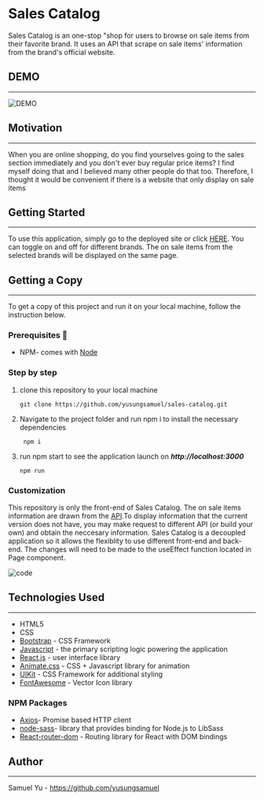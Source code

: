 # **Sales Catalog**
Sales Catalog is an one-stop "shop for users to browse on sale items from their favorite brand. It uses an API that scrape on sale items' information from the brand's official website. 

## **DEMO**
-----
![DEMO](https://p68.f3.n0.cdn.getcloudapp.com/items/jkuKm8pY/Screen+Recording+2020-03-12+at+10.27.03.51+AM.gif?v=3a685a639b59262202788517684d8eb0 "Demo")


## **Motivation**
------
When you are online shopping, do you find yourselves going to the sales section immediately and you don't ever buy regular price items? I find myself doing that and I believed many other people do that too. Therefore, I thought it would be convenient if there is a website that only display on sale items

## **Getting Started**
-----
To use this application, simply go to the deployed site or click [HERE](https://sales-catalog.herokuapp.com/). You can toggle on and off for different brands. The on sale items from the selected brands will be displayed on the same page.

## **Getting a Copy**
-----
To get a copy of this project and run it on your local machine, follow the instruction below. 

### **Prerequisites** 📌
- NPM- comes with [Node](https://nodejs.org/en/)

### **Step by step**
1. clone this repository to your local machine

    ```git clone https://github.com/yusungsamuel/sales-catalog.git```

2. Navigate to the project folder and run npm i to install the necessary dependencies
    
    ``` npm i```

3. run npm start to see the application launch on ***http://localhost:3000***

    ```npm run```

### **Customization**
This repository is only the front-end of Sales Catalog. The on sale items information are drawn from the [API](http://enigmatic-tundra-66827.herokuapp.com/api/uniqlo).To display information that the current version does not have, you may make request to different API (or build your own) and obtain the neccesary information. Sales Catalog is a decoupled application so it allows the flexiblity to use different front-end and back-end. The changes will need to be made to the useEffect function located in Page component.

![code](https://p68.f3.n0.cdn.getcloudapp.com/items/mXuqJvm9/Image+2020-03-12+at+9.58.33+AM.png?v=1b4bdd44688ac3064c040a0af912782c
 "API request code")



## **Technologies Used**
-----
 - HTML5 
 - CSS
 - [Bootstrap](https://getbootstrap.com/) - CSS Framework 
 - [Javascript](https://www.javascript.com/) - the primary scripting logic powering the application
 - [React.js](https://reactjs.org/) - user interface library 
 - [Animate.css](https://daneden.github.io/animate.css/) - CSS + Javascript library for animation
 - [UIKit](https://getuikit.com/) - CSS Framework for additional styling
 - [FontAwesome](https://fontawesome.com/) - Vector Icon library
 
 ### **NPM Packages**
 - [Axios](https://www.npmjs.com/package/axios)- Promise based HTTP client
 - [node-sass](https://www.npmjs.com/package/node-sass)- library that provides binding for Node.js to LibSass
 - [React-router-dom](https://www.npmjs.com/package/react-router-dom) - Routing library for React with DOM bindings


 ## **Author**
 ----
 Samuel Yu - https://github.com/yusungsamuel